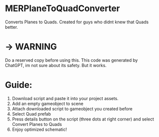 # MERPlaneToQuadConverter
Converts Planes to Quads. Created for guys who didnt knew that Quads better.
# -> WARNING
Do a reserved copy before using this. This code was generated by ChatGPT, im not sure about its safety. But it works.
# Guide:
1. Download script and paste it into your project assets.
2. Add an empty gameobject to scene
3. Attach downloaded script to gameobject you created before
4. Select Quad prefab
5. Press details button on the script (three dots at right corner) and select Convert Planes to Quads
6. Enjoy optimized schematic!
